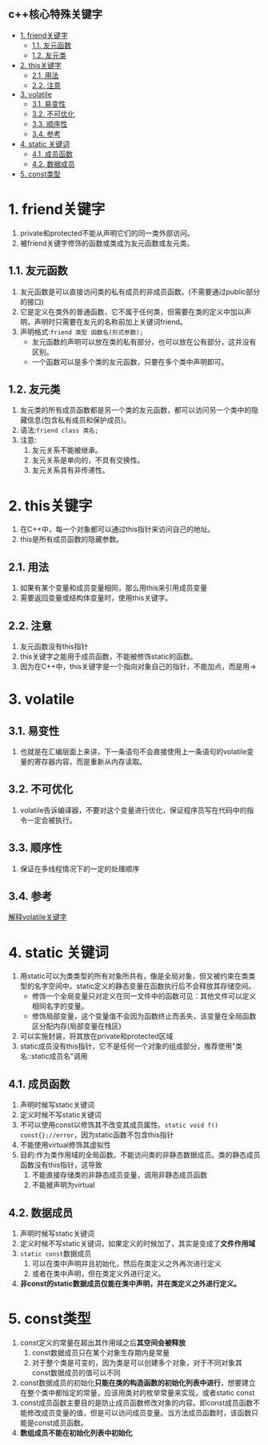 c++核心特殊关键字
---

<!-- TOC -->

- [1. friend关键字](#1-friend关键字)
  - [1.1. 友元函数](#11-友元函数)
  - [1.2. 友元类](#12-友元类)
- [2. this关键字](#2-this关键字)
  - [2.1. 用法](#21-用法)
  - [2.2. 注意](#22-注意)
- [3. volatile](#3-volatile)
  - [3.1. 易变性](#31-易变性)
  - [3.2. 不可优化](#32-不可优化)
  - [3.3. 顺序性](#33-顺序性)
  - [3.4. 参考](#34-参考)
- [4. static 关键词](#4-static-关键词)
  - [4.1. 成员函数](#41-成员函数)
  - [4.2. 数据成员](#42-数据成员)
- [5. const类型](#5-const类型)

<!-- /TOC -->

# 1. friend关键字
1. private和protected不能从声明它们的同一类外部访问。
2. 被friend关键字修饰的函数或类成为友元函数或友元类。

## 1.1. 友元函数
1. 友元函数是可以直接访问类的私有成员的非成员函数。(不需要通过public部分的接口)
2. 它是定义在类外的普通函数，它不属于任何类，但需要在类的定义中加以声明，声明时只需要在友元的名称前加上关键词friend。
3. 声明格式:`friend 类型 函数名(形式参数);`
    + 友元函数的声明可以放在类的私有部分，也可以放在公有部分，这并没有区别。
    + 一个函数可以是多个类的友元函数，只要在多个类中声明即可。

## 1.2. 友元类
1. 友元类的所有成员函数都是另一个类的友元函数，都可以访问另一个类中的隐藏信息(包含私有成员和保护成员)。
2. 语法:`friend class 类名;`
3. 注意:
    1. 友元关系不能被继承。
    2. 友元关系是单向的，不具有交换性。
    3. 友元关系具有非传递性。

# 2. this关键字
1. 在C++中，每一个对象都可以通过this指针来访问自己的地址。
2. this是所有成员函数的隐藏参数。

## 2.1. 用法
1. 如果有某个变量和成员变量相同，那么用this来引用成员变量
2. 需要返回变量或结构体变量时，使用this关键字。

## 2.2. 注意
1. 友元函数没有this指针
2. this关键字之能用于成员函数，不能被修饰static的函数。
3. 因为在C++中，this关键字是一个指向对象自己的指针，不能加点，而是用->

# 3. volatile

## 3.1. 易变性
1. 也就是在汇编层面上来讲，下一条语句不会直接使用上一条语句的volatile变量的寄存器内容，而是重新从内存读取。

## 3.2. 不可优化
1. volatile告诉编译器，不要对这个变量进行优化，保证程序员写在代码中的指令一定会被执行。

## 3.3. 顺序性
1. 保证在多线程情况下的一定的处理顺序

## 3.4. 参考
<a href = "https://www.cnblogs.com/god-of-death/p/7852394.html">解释volatile关键字</a>

# 4. static 关键词
1. 用static可以为类类型的所有对象所共有，像是全局对象，但又被约束在类类型的名字空间中。static定义的静态变量在函数执行后不会释放其存储空间。
   - 修饰一个全局变量只对定义在同一文件中的函数可见：其他文件可以定义相同名字的变量。
   - 修饰局部变量，这个变量值不会因为函数终止而丢失，该变量在全局函数区分配内存(局部变量在栈区)
2. 可以实施封装，将其放在private和protected区域
3. static成员没有this指针，它不是任何一个对象的组成部分，推荐使用"类名::static成员名"调用

## 4.1. 成员函数
1. 声明时候写static关键词
2. 定义时候不写static关键词
3. 不可以使用const以修饰其不改变其成员属性。`static void f() const{};//error`，因为static函数不包含this指针
4. 不能使用virtual修饰其虚拟性
5. 目的:作为类作用域的全局函数。不能访问类的非静态数据成员。类的静态成员函数没有this指针，这导致
   1. 不能直接存储类的非静态成员变量，调用非静态成员函数
   2. 不能被声明为virtual

## 4.2. 数据成员
1. 声明时候写static关键词
2. 定义时候不写static关键词，如果定义的时候加了，其实是变成了**文件作用域**
3. `static const`数据成员
   1. 可以在类中声明并且初始化，然后在类定义之外再次进行定义
   2. 或者在类中声明，但在类定义外进行定义。
4. **非const的static数据成员仅能在类中声明，并在类定义之外进行定义。**

# 5. const类型
1. const定义的常量在超出其作用域之后**其空间会被释放**
   1. const数据成员只在某个对象生存期内是常量
   2. 对于整个类是可变的，因为类是可以创建多个对象，对于不同对象其const数据成员的值可以不同
2. const数据成员的初始化**只能在类的构造函数的初始化列表中进行**，想要建立在整个类中都恒定的常量，应该用类对的枚举常量来实现，或者static const
3. const成员函数主要目的是防止成员函数修改对象的内容。即const成员函数不能修改成员变量的值，但是可以访问成员变量。当方法成员函数时，该函数只能是const成员函数。
4. **数组成员不能在初始化列表中初始化**